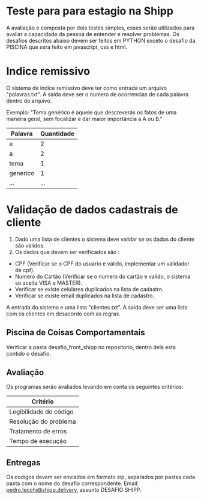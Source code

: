 # Teste para para estagio na Shipp

A avaliação e composta por dois testes simples, esses serão utilizados para avaliar a capacidade da pessoa de entender e resolver problemas. Os desafios descritos abaixo devem ser feitos em PYTHON exceto o desafio da PISCINA que sera feito em javascript, css e html.

# Indice remissivo

O sistema de indice remissivo deve ter como entrada um arquivo "palavras.txt". A saída deve ser o numero de ocorrencias de cada palavra dentro do arquivo.

Exemplo:
"Tema genérico é aquele que descreverás os fatos de uma maneira geral, sem focalizar e dar maior importância a A ou B."


| Palavra| Quantidade
|---| ---|
| e | 2|
| a| 2|
| tema | 1|
| generico | 1|
| ... | ...|

# Validação de dados cadastrais de cliente

1. Dado uma lista de clientes o sistema deve validar se os dados do cliente são validos.
2. Os dados que devem ser verificados são :

  - CPF (Verificar se o CPF do usuario e valido, implementar um validador de cpf).
  - Numero do Cartão (Verificar se o numero do cartão e valido, o sistema so aceita VISA e MASTER).
  - Verificar se existe celulares duplicados na lista de cadastro.
  - Verificar se existe email duplicados na lista de cadastro.
  
A entrada do sistema e uma lista "clientes.txt".
A saida deve ser uma lista com os clientes em desacordo com as regras.

## Piscina de Coisas Comportamentais

Verificar a pasta desafio_front_shipp no repositorio, dentro dela esta contido o desafio.

## Avaliação

Os programas serão avaliados levando em conta os seguintes critérios:

| Critério|
|---|
| Legibilidade do código | 
| Resolução do problema| 
| Tratamento de erros| 
| Tempo de execução| 

## Entregas 

Os codigos devem ser enviados em formato zip, separados por pastas cada pasta com o nome do desafio correspondente. Email: pedro.lecchi@shipp.delivery, assunto DESAFIO SHIPP.

